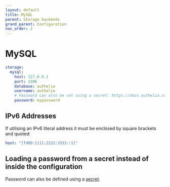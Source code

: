 ```yaml
---
layout: default
title: MySQL
parent: Storage backends
grand_parent: Configuration
nav_order: 2
---
```


# MySQL

```yaml
storage:
  mysql:
    host: 127.0.0.1
    port: 3306
    database: authelia
    username: authelia
    # Password can also be set using a secret: https://docs.authelia.com/configuration/secrets.html
    password: mypassword
```

## IPv6 Addresses

If utilising an IPv6 literal address it must be enclosed by square brackets and quoted:
```yaml
host: "[fd00:1111:2222:3333::1]"
```

## Loading a password from a secret instead of inside the configuration

Password can also be defined using a [secret](../secrets.md).
